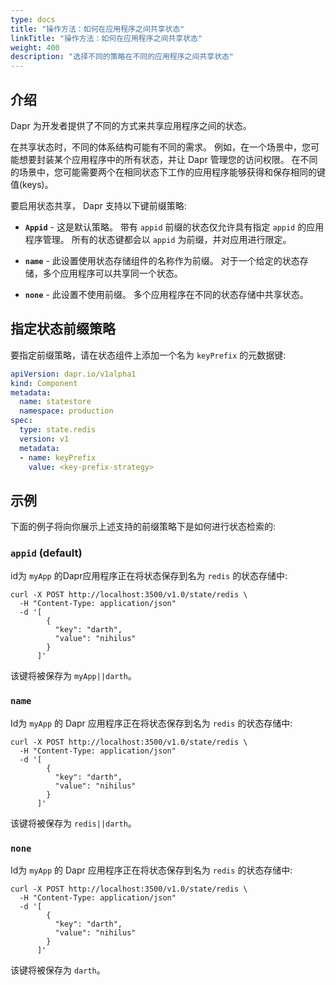 ```yaml
---
type: docs
title: "操作方法：如何在应用程序之间共享状态"
linkTitle: "操作方法：如何在应用程序之间共享状态"
weight: 400
description: "选择不同的策略在不同的应用程序之间共享状态"
---
```


## 介绍

Dapr 为开发者提供了不同的方式来共享应用程序之间的状态。

在共享状态时，不同的体系结构可能有不同的需求。 例如，在一个场景中，您可能想要封装某个应用程序中的所有状态，并让 Dapr 管理您的访问权限。 在不同的场景中，您可能需要两个在相同状态下工作的应用程序能够获得和保存相同的键值(keys)。

要启用状态共享， Dapr 支持以下键前缀策略:

* **`Appid`** - 这是默认策略。 带有 `appid` 前缀的状态仅允许具有指定 `appid` 的应用程序管理。 所有的状态键都会以 `appid` 为前缀，并对应用进行限定。

* **`name`** - 此设置使用状态存储组件的名称作为前缀。 对于一个给定的状态存储，多个应用程序可以共享同一个状态。

* **`none`** - 此设置不使用前缀。 多个应用程序在不同的状态存储中共享状态。

## 指定状态前缀策略

要指定前缀策略，请在状态组件上添加一个名为 `keyPrefix` 的元数据键:

```yaml
apiVersion: dapr.io/v1alpha1
kind: Component
metadata:
  name: statestore
  namespace: production
spec:
  type: state.redis
  version: v1
  metadata:
  - name: keyPrefix
    value: <key-prefix-strategy>
```

## 示例

下面的例子将向你展示上述支持的前缀策略下是如何进行状态检索的:

### `appid` (default)

id为 `myApp` 的Dapr应用程序正在将状态保存到名为 `redis` 的状态存储中:

```shell
curl -X POST http://localhost:3500/v1.0/state/redis \
  -H "Content-Type: application/json"
  -d '[
        {
          "key": "darth",
          "value": "nihilus"
        }
      ]'
```

该键将被保存为 `myApp||darth`。

### `name`

Id为 `myApp` 的 Dapr 应用程序正在将状态保存到名为 `redis` 的状态存储中:

```shell
curl -X POST http://localhost:3500/v1.0/state/redis \
  -H "Content-Type: application/json"
  -d '[
        {
          "key": "darth",
          "value": "nihilus"
        }
      ]'
```

该键将被保存为 `redis||darth`。

### `none`

Id为 `myApp` 的 Dapr 应用程序正在将状态保存到名为 `redis` 的状态存储中:

```shell
curl -X POST http://localhost:3500/v1.0/state/redis \
  -H "Content-Type: application/json"
  -d '[
        {
          "key": "darth",
          "value": "nihilus"
        }
      ]'
```

该键将被保存为 `darth`。

